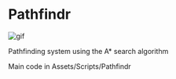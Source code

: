 # Pathfindr

![gif](http://ryanwebb.com/images/pathfindr.gif)

Pathfinding system using the A* search algorithm

Main code in Assets/Scripts/Pathfindr